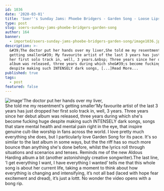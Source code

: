 ```yaml
---
id: 1036
date: '2020-03-01'
title: 'Soer''s Sunday Jams: Phoebe Bridgers - Garden Song - Loose Lips'
type: post
slug: soers-sunday-jams-phoebe-bridgers-garden-song
author: 164
banner:
  - imported/soers-sunday-jams-phoebe-bridgers-garden-song/image1036.jpeg
description: >-
  &#39;The doctor put her hands over my liver,She told me my resentment&#39;s
  getting smaller&#39; My favourite artist of the last 3 years has just dropped
  her first solo track in, well, 3 years.&nbsp; Three years since her debut
  album was released, three years during which she&#39;s become fucking huge
  despite making such INTENSELY dark songs, [...]Read More...
published: true
tags:
  - post
featured: false
---
```

![image](../imported/soers-sunday-jams-phoebe-bridgers-garden-song/image1036.jpeg)'The doctor put her hands over my liver,  
She told me my resentment's getting smaller'My favourite artist of the last 3 years has just dropped her first solo track in, well, 3 years. Three years since her debut album was released, three years during which she's become fucking huge despite making such INTENSELY dark songs, songs that stare mental health and mental pain right in the eye, that inspire genuine cult-like worship in fans across the world. I love pretty much everything she does, but I particularly love Garden Song for its pace. It's so similar to the last album in some ways, but the the riff has so much more bounce than anything she's done before, whilst the lyrics roll through situations and scenarios and tenses. Reminds me of the new Aldous Harding album a bit (another astonishingly creative songwriter).The last line, ‘I get everything I want, I have everything I wanted’ tells me that this whole song is about her current life, taking a moment to think about how everything is changing and intensifying, it’s not all bad (laced with hope fear excitement and dread), it’s just a lottt. No wonder the video opens with a bong rip.